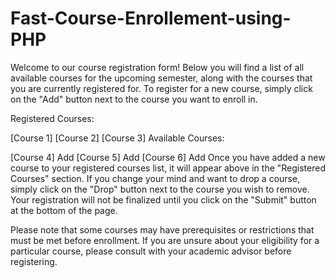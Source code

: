 # Fast-Course-Enrollement-using-PHP

Welcome to our course registration form! Below you will find a list of all available courses for the upcoming semester, along with the courses that you are currently registered for. To register for a new course, simply click on the "Add" button next to the course you want to enroll in.

Registered Courses:

[Course 1]
[Course 2]
[Course 3]
Available Courses:

[Course 4] Add
[Course 5] Add
[Course 6] Add
Once you have added a new course to your registered courses list, it will appear above in the "Registered Courses" section. If you change your mind and want to drop a course, simply click on the "Drop" button next to the course you wish to remove. Your registration will not be finalized until you click on the "Submit" button at the bottom of the page.

Please note that some courses may have prerequisites or restrictions that must be met before enrollment. If you are unsure about your eligibility for a particular course, please consult with your academic advisor before registering.
